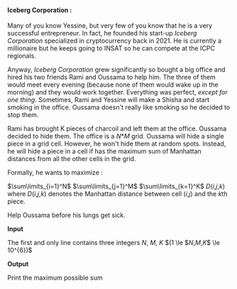 #### Iceberg Corporation :

Many of you know Yessine, but very few of you know that he is a very successful entrepreneur. In fact, he founded his start-up *Iceberg Corporation* specialized in cryptocurrency back in 2021. He is currently a millionaire but he keeps going to INSAT so he can compete at the ICPC regionals.

Anyway, *Iceberg Corporation* grew significantly so bought a big office and hired his two friends Rami and Oussama to help him. The three of them would meet every evening (because none of them would wake up in the morning) and they would work together. Everything was perfect, *except for one thing*. Sometimes, Rami and Yessine will make a Shisha and start smoking in the office. Oussama doesn't really like smoking so he decided to stop them.

Rami has brought K pieces of charcoil and left them at the office. Oussama decided to hide them. The office is a $N$*$M$ grid. Oussama will hide a single piece in a grid cell. However, he won't hide them at random spots. Instead, he will hide a piece in a cell if has the maximum sum of Manhattan distances from all the other cells in the grid.

Formally, he wants to maximize :

$\sum\limits_{i=1}^N$​ $\sum\limits_{j=1}^M$​ $\sum\limits_{k=1}^K$ $D$($i$,$j$,$k$)  where $D$($i$,$j$,$k$) denotes the Manhattan distance between cell ($i$,$j$) and the $k$th piece.

Help Oussama before his lungs get sick.

**Input**

The first and only line contains three integers $N$, $M$, $K$  $(1 \le  $$N$,$M$,$K$$  \le 10^{6})$

**Output**

Print the maximum possible sum



